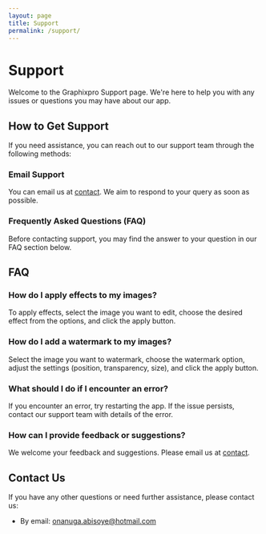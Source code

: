 ```yaml
---
layout: page
title: Support
permalink: /support/
---
```


# Support

Welcome to the Graphixpro Support page. We're here to help you with any issues or questions you may have about our app.

## How to Get Support
If you need assistance, you can reach out to our support team through the following methods:

### Email Support
You can email us at [contact](#contact-us). We aim to respond to your query as soon as possible.

### Frequently Asked Questions (FAQ)
Before contacting support, you may find the answer to your question in our FAQ section below.

## FAQ

### How do I apply effects to my images?
To apply effects, select the image you want to edit, choose the desired effect from the options, and click the apply button.

### How do I add a watermark to my images?
Select the image you want to watermark, choose the watermark option, adjust the settings (position, transparency, size), and click the apply button.

### What should I do if I encounter an error?
If you encounter an error, try restarting the app. If the issue persists, contact our support team with details of the error.

### How can I provide feedback or suggestions?
We welcome your feedback and suggestions. Please email us at [contact](#contact-us).

## Contact Us
If you have any other questions or need further assistance, please contact us:
- By email: onanuga.abisoye@hotmail.com
